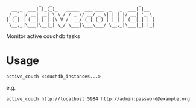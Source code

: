 ```
            _   _                                _
  __ _  ___| |_(_)_   _____  ___ ___  _   _  ___| |__
 / _` |/ __| __| \ \ / / _ \/ __/ _ \| | | |/ __| '_ \
| (_| | (__| |_| |\ V /  __/ (_| (_) | |_| | (__| | | |
 \__,_|\___|\__|_| \_/ \___|\___\___/ \__,_|\___|_| |_|

```

Monitor active couchdb tasks

Usage
=====


    active_couch <couchdb_instances...>

e.g.

    active_couch http://localhost:5984 http://admin:password@example.org
